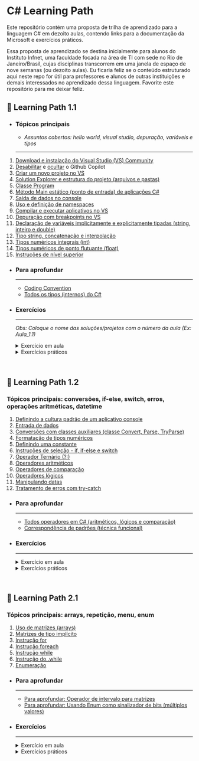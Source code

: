 # C# Learning Path

Este repositório contém uma proposta de trilha de aprendizado para a linguagem C# em dezoito aulas, contendo links para a documentação da Microsoft e exercícios  práticos.

Essa proposta de aprendizado se destina inicialmente para alunos do Instituto Infnet, uma faculdade focada na área de TI com sede no Rio de Janeiro/Brasil, cujas disciplinas transcorrem em uma janela de espaço de nove semanas (ou dezoito aulas). Eu ficaria feliz se o conteúdo estruturado aqui neste repo for útil para professores e alunos de outras instituições e demais interessados no aprendizado dessa linguagem. Favorite este repositório para me deixar feliz.


## 📌 Learning Path 1.1
- ### Tópicos principais
  - *Assuntos cobertos: hello world, visual studio, depuração, variáveis e tipos*
  ---

1. [Download e instalação do Visual Studio (VS) Community](https://learn.microsoft.com/pt-br/visualstudio/install/install-visual-studio)
2. [Desabilitar](https://learn.microsoft.com/pt-br/visualstudio/install/install-visual-studio) e [ocultar](https://learn.microsoft.com/pt-br/visualstudio/ide/visual-studio-github-copilot-install-and-states?view=vs-2022#hide-copilot-badge) o Github Copilot
3. [Criar um novo projeto no VS](https://learn.microsoft.com/pt-br/visualstudio/get-started/csharp/tutorial-console)
4. [Solution Explorer e estrutura do projeto (arquivos e pastas)](https://learn.microsoft.com/pt-br/visualstudio/ide/use-solution-explorer?view=vs-2022#solution-explorer-ui)
5. [Classe Program](https://learn.microsoft.com/pt-br/dotnet/csharp/fundamentals/program-structure/)
6. [Método Main estático (ponto de entrada) de aplicações C#](https://learn.microsoft.com/pt-br/dotnet/csharp/fundamentals/program-structure/main-command-line)
7. [Saída de dados no console](https://learn.microsoft.com/pt-br/visualstudio/get-started/csharp/tutorial-console?view=vs-2022)
8. [Uso e definição de namespaces](https://learn.microsoft.com/pt-br/dotnet/csharp/fundamentals/types/namespaces)
9. [Compilar e executar aplicativos no VS](https://learn.microsoft.com/pt-br/visualstudio/get-started/csharp/run-program?view=vs-2022#run-the-program)
10. [Depuração com breakpoints no VS](https://learn.microsoft.com/pt-br/visualstudio/get-started/csharp/tutorial-debugger?view=vs-2022)
11. [Declaração de variáveis implicitamente e explicitamente tipadas (string, inteiro e double)](https://learn.microsoft.com/pt-br/dotnet/csharp/programming-guide/classes-and-structs/implicitly-typed-local-variables)
12. [Tipo string, concatenação e interpolação](https://learn.microsoft.com/pt-br/dotnet/csharp/programming-guide/strings/)
13. [Tipos numéricos integrais (int)](https://learn.microsoft.com/pt-br/dotnet/csharp/language-reference/builtin-types/integral-numeric-types)
14. [Tipos numéricos de ponto flutuante (float)](https://learn.microsoft.com/pt-br/dotnet/csharp/language-reference/builtin-types/floating-point-numeric-types)
15. [Instruções de nível superior](https://learn.microsoft.com/pt-br/dotnet/csharp/fundamentals/program-structure/top-level-statements)

- ### Para aprofundar
  ---
    - [Coding Convention](https://learn.microsoft.com/pt-br/dotnet/csharp/fundamentals/coding-style/coding-conventions)
    - [Todos os tipos (internos) do C#](https://learn.microsoft.com/pt-br/dotnet/csharp/language-reference/builtin-types/built-in-types)

- ### Exercícios
  --- 
  *Obs: Coloque o nome das soluções/projetos com o número da aula (Ex: Aula_1.1)*
  <details>
  <summary>Exercício em aula</summary>
  
  1. Imprima no console a frase “Hello World”. 
  2. Compile e execute.
  3. Após, crie variáveis atribuindo um nome, uma idade e um salário. Imprima as variáveis no console.
  4. Compile e execute.
  5. Refaça o mesmo programa com instrução de nível superior
  </details>

  <details>
  <summary>Exercícios práticos</summary>
  
  - **Exercício prático 1**
      1. Implemente um aplicativo console Hello World
      2. Execute o aplicativo sem depuração
  - **Exercício prático 2**
      1. Execute linha a linha o aplicativo anterior
      2. Antes de executar o comando de imprimir no console, altere o texto “Hello World” para conter o seu nome.
      3. Continue a execução do programa e verifique a saída no console
  - **Exercício prático 3**
      1. Implemente um aplicativo console que imprima no console seu nome, idade e hobby
      2. Crie variáveis para conter os seus dados
      3. Crie um breakpoint na linha de código idade
      4. Execute linha a linha o seu aplicativo
      5. Altere o valor atribuído da variável idade (qualquer outro valor) em tempo de execução
      6. Finalize a execução do aplicativo e verifique a saída no console
  - **Exercício prático 4**
      1. No aplicativo anterior, altere o método usado da classe console de WriteLine para Write.
      2. Execute o aplicativo console e verifique a saída no console
  </details>

</br>

## 📌 Learning Path 1.2
### Tópicos principais: conversões, if-else, switch, erros, operações aritméticas, datetime
1. [Definindo a cultura padrão de um aplicativo console](https://learn.microsoft.com/pt-pt/dotnet/fundamentals/runtime-libraries/system-globalization-cultureinfo#culture-and-application-domains)
2. [Entrada de dados](https://learn.microsoft.com/pt-br/dotnet/api/system.console.readline)
3. [Conversões com classes auxiliares (classe Convert, Parse, TryParse)](https://learn.microsoft.com/pt-br/dotnet/csharp/programming-guide/types/how-to-convert-a-string-to-a-number)
4. [Formatação de tipos numéricos](https://learn.microsoft.com/pt-br/dotnet/standard/base-types/standard-numeric-format-strings)
5. [Definindo uma constante](https://learn.microsoft.com/pt-br/dotnet/csharp/language-reference/keywords/const)
6. [Instruções de seleção - if, if-else e switch](https://learn.microsoft.com/pt-br/dotnet/csharp/language-reference/statements/selection-statements)
7. [Operador Ternário (?:)](https://learn.microsoft.com/pt-br/dotnet/csharp/language-reference/operators/conditional-operator)
8. [Operadores aritméticos](https://learn.microsoft.com/pt-br/dotnet/csharp/language-reference/operators/arithmetic-operators)
9. [Operadores de comparação](https://learn.microsoft.com/pt-br/dotnet/csharp/language-reference/operators/comparison-operators)
10. [Operadores lógicos](https://learn.microsoft.com/pt-br/dotnet/csharp/language-reference/operators/boolean-logical-operators)
11. [Manipulando datas](https://learn.microsoft.com/pt-br/dotnet/standard/datetime/how-to-use-dateonly-timeonly)
12. [Tratamento de erros com try-catch](https://learn.microsoft.com/pt-br/dotnet/csharp/fundamentals/exceptions/)

- ### Para aprofundar
    ---
    - [Todos operadores em C# (aritméticos, lógicos e comparação)](https://learn.microsoft.com/pt-br/dotnet/csharp/language-reference/operators/)
    - [Correspondência de padrões (técnica funcional)](https://learn.microsoft.com/pt-br/dotnet/csharp/language-reference/operators/patterns)

- ### Exercícios
    --- 
    <details>
    <summary>Exercício em aula</summary>

    1. Implemente um programa de cadastro de funcionários de uma hamburgueria (apenas 1 funcionário)
    2. Formulário de leitura de dados pessoais: nome, sobrenome e salário
    3. Exiba o nome completo em caixa alta
    4. Leia a quantidade de horas extras trabalhadas
    5. Exiba o valor total de horas extras. Regra: Salario / 160 * 40% * horas extras
    6. Compile e execute
    7. Adicione a leitura da data de nascimento ao formulário
    8. Imprima no console se a pessoa é menor aprendiz (menor que 18)
    9. Compile e execute
    10. Exiba a categoria de classe de renda (A, B, C, D e E) por faixa de renda (1.5k, 5k, 10k, 20k, 40k)
    11. Compile e execute
    </details>

    <details>
    <summary>Exercícios práticos</summary>

    - *Obs: Coloque o nome das soluções/projetos com o número da aula (Ex: Aula_1.1)*
    - **Exercício 1**
        1. Implemente um programa de caixa registradora para uma loja (tema do aluno)
        2. O programa deve calcular o total de um pedido apenas uma vez por execução do programa
        3. Imprima duas opções de de produto da loja (ex: 1 - beef burguer e 2 - fish burguer)
        4. Leia a opção de produto desejado pelo usuário
        5. Leia a quantidade desejada, calcule e imprima o total do pedido
        6. Compile e execute
    - **Exercício 2**
        1. Calcule o IMC de uma pessoa (peso / altura)
        2. Imprima no console as classificações de acordo com a OMS (abaixo do peso, normal, sobrepeso, obesidade)
        3. Compile e execute
    - **Exercício 3**
        1. Calcule e imprima a média escolar de aluno com base em três notas (nome, nota1, nota2, nota3)
        2. Informe a situação atual do aluno (reprovado < 5; aprovado ≥ 7; recuperação 5 ≥ e < 7)
        3. Compile e execute
    - **Exercício 4**
        1. Conversor de temperatura de celsius para fahrenheit 
        2. Leia temperatura em celsius e imprima a temperatura em fahrenheit
        3. Compile e execute
    </details>


</br>

## 📌 Learning Path 2.1
### Tópicos principais: arrays, repetição, menu, enum
1. [Uso de matrizes (arrays)](https://learn.microsoft.com/pt-br/dotnet/csharp/language-reference/builtin-types/arrays#single-dimensional-arrays)
2. [Matrizes de tipo implícito](https://www.notion.so/csharp-course-outline-1836275169d480208413cfd2c6ea2b1c?pvs=21)
3. [Instrução for](https://learn.microsoft.com/pt-br/dotnet/csharp/language-reference/statements/iteration-statements#the-for-statement)
4. [Instrução foreach](https://learn.microsoft.com/pt-br/dotnet/csharp/language-reference/statements/iteration-statements#the-foreach-statement)
5. [Instrução while](https://learn.microsoft.com/pt-br/dotnet/csharp/language-reference/statements/iteration-statements#the-while-statement)
6. [Instrução do..while](https://learn.microsoft.com/pt-br/dotnet/csharp/language-reference/statements/iteration-statements#the-do-statement)
7. [Enumeração](https://learn.microsoft.com/pt-br/dotnet/csharp/language-reference/builtin-types/enum)

- ### Para aprofundar
    ---
    - [Para aprofundar: Operador de intervalo para matrizes](https://learn.microsoft.com/pt-br/dotnet/csharp/tutorials/ranges-indexes)
    - [Para aprofundar: Usando Enum como sinalizador de bits (múltiplos valores)](https://learn.microsoft.com/pt-br/dotnet/api/system.enum.hasflag?view=net-9.0#exemplos)



- ### Exercícios
    --- 
    <details>
    <summary>Exercício em aula</summary>

    1. Defina um array de horas extras com 12 posições, itere o array e preencha com um valor aleatório (for)
    2. Imprima a soma de horas extras
    3. Compile e execute
    4. Defina um array com o nome dos dias da semana e imprima cada dia no console (foreach)
    5. Compile e execute
    6. Leia um numero inteiro e implemente uma contagem regressiva até zero (while)
    7. Imprima o número, decremente o número e aguarde 1 segundo
    8. Compile e execute
    9. Defina um enum com os dias da semana e imprima cada dia no console (enum)
    10. Compile e execute
    11. Implemente um programa de caixa registradora para pedidos de uma hamburgueria (do … while)
    12. Imprima um menu com as opções: beef burger e fish burger (com seus respectivos valores)
    13. Leia a quantidade de hamburgueres desejados, calcule e imprima o total do pedido
    14. Ofereça uma opção para reiniciar ou sair
    15. Compile e execute
    </details>

    <details>
    <summary>Exercícios práticos</summary>

    - *Obs: Coloque o nome das soluções/projetos com o número da aula (Ex: Aula_1.1)*
    - **Exercício 1**
        1. Implemente um programa de caixa registradora para uma loja (tema do aluno)
        2. Imprima uma lista de menu com opções de produto da loja
        3. Leia a opção de produto desejado pelo usuário
        4. Leia a quantidade desejada, calcule e imprima o total do pedido
        5. Realize um desconto de 50% no total calculado apenas para o quinto pedido do dia
        6. Ofereça uma opção para reiniciar a caixa registradora e outra opção para sair
        7. Compile e execute
    - **Exercício 2**
        1. Implemente um pequeno jogo para acertar cara ou coroa
        2. Saia do programa somente quando o usuário acertar
        3. Use enumeration no seu programa
        4. Compile e execute
    - **Exercício 3**
        1. Defina um array de inteiro com 5 números aleatórios e fixos
        2. Exiba o array na ordem inversa ao que foi definido
        3. Compile e execute
    - **Exercício 4**
        1. Defina um array de float com 4 posições, leia 4 notas escolares, calcule a média, a maior e a menor nota 
        2. Imprima a média a maior, a maior e a menor nota
        3. Compile e execute
    </details>
